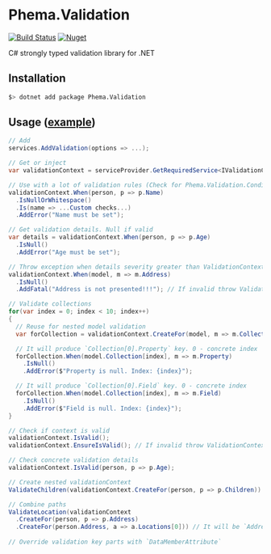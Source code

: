 # Phema.Validation

[![Build Status](https://cloud.drone.io/api/badges/phema-team/Phema.Validation/status.svg)](https://cloud.drone.io/phema-team/Phema.Validation)
[![Nuget](https://img.shields.io/nuget/v/Phema.Validation.svg)](https://www.nuget.org/packages/Phema.Validation)

C# strongly typed validation library for .NET

## Installation

```bash
$> dotnet add package Phema.Validation
```

## Usage ([example](https://github.com/phema-team/Phema.Validation/blob/master/examples/Phema.Validation.Example/Orders/ExampleOrdersController.cs))

```csharp
// Add
services.AddValidation(options => ...);

// Get or inject
var validationContext = serviceProvider.GetRequiredService<IValidationContext>();

// Use with a lot of validation rules (Check for Phema.Validation.Conditions namespace)
validationContext.When(person, p => p.Name)
  .IsNullOrWhitespace()
  .Is(name => ...Custom checks...)
  .AddError("Name must be set");

// Get validation details. Null if valid
var details = validationContext.When(person, p => p.Age)
  .IsNull()
  .AddError("Age must be set");

// Throw exception when details severity greater than ValidationContext.ValidationSeverity
validationContext.When(model, m => m.Address)
  .IsNull()
  .AddFatal("Address is not presented!!!"); // If invalid throw ValidationConditionException

// Validate collections
for(var index = 0; index < 10; index++)
{
  // Reuse for nested model validation
  var forCollection = validationContext.CreateFor(model, m => m.Collection[index]);

  // It will produce `Collection[0].Property` key. 0 - concrete index
  forCollection.When(model.Collection[index], m => m.Property)
    .IsNull()
    .AddError($"Property is null. Index: {index}");

  // It will produce `Collection[0].Field` key. 0 - concrete index
  forCollection.When(model.Collection[index], m => m.Field)
    .IsNull()
    .AddError($"Field is null. Index: {index}");
}

// Check if context is valid
validationContext.IsValid();
validationContext.EnsureIsValid(); // If invalid throw ValidationContextException

// Check concrete validation details
validationContext.IsValid(person, p => p.Age);

// Create nested validationContext
ValidateChildren(validationContext.CreateFor(person, p => p.Children)) // It will be `Children.*ValidationKey*` path

// Combine paths
ValidateLocation(validationContext
  .CreateFor(person, p => p.Address)
  .CreateFor(person.Address, a => a.Locations[0])) // It will be `Address.Locations[0].*ValidationKey*` path
  
// Override validation key parts with `DataMemberAttribute`
```
